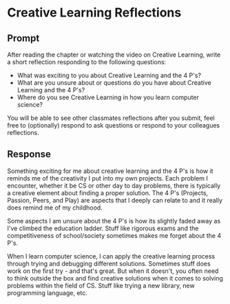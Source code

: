 # Creative Learning Reflections

## Prompt

After reading the chapter or watching the video on Creative Learning, write a short reflection responding to the following questions:

- What was exciting to you about Creative Learning and the 4 P's?
- What are you unsure about or questions do you have about Creative Learning and the 4 P's?
- Where do you see Creative Learning in how you learn computer science?

You will be able to see other classmates reflections after you submit, feel free to (optionally) respond to ask questions or respond to your colleagues reflections.

## Response

Something exciting for me about creative learning and the 4 P's is how it reminds me of the creativity I put into my own projects. Each problem I encounter, whether it be CS or other day to day problems, there is typically a creative element about finding a proper solution. The 4 P's (Projects, Passion, Peers, and Play) are aspects that I deeply can relate to and it really does remind me of my childhood.

Some aspects I am unsure about the 4 P's is how its slightly faded away as I've climbed the education ladder. Stuff like rigorous exams and the competitiveness of school/society sometimes makes me forget about the 4 P's.

When I learn computer science, I can apply the creative learning process through trying and debugging different solutions. Sometimes stuff does work on the first try - and that's great. But when it doesn't, you often need to think outside the box and find creative solutions when it comes to solving problems within the field of CS. Stuff like trying a new library, new programming language, etc.